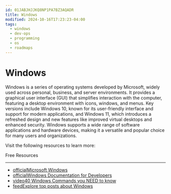 ```yaml
---
id: 01JABJHJJKQ8NP1PA7BZ3AQADR
title: Windows
modified: 2024-10-16T17:23:23-04:00
tags:
  - windows
  - dev-ops
  - programming
  - os
  - roadmaps
---
```

# Windows

Windows is a series of operating systems developed by Microsoft, widely used across personal, business, and server environments. It provides a graphical user interface (GUI) that simplifies interaction with the computer, featuring a desktop environment with icons, windows, and menus. Key versions include Windows 10, known for its user-friendly interface and support for modern applications, and Windows 11, which introduces a refreshed design and new features like improved virtual desktops and enhanced security. Windows supports a wide range of software applications and hardware devices, making it a versatile and popular choice for many users and organizations.

Visit the following resources to learn more:

Free Resources

---

- [officialMicrosoft Windows](http://microsoft.com/windows)
- [officialWindows Documentation for Developers](https://learn.microsoft.com/en-us/windows/)
- [video40 Windows Commands you NEED to know](https://www.youtube.com/watch?v=Jfvg3CS1X3A&)
- [feedExplore top posts about Windows](https://app.daily.dev/tags/windows?ref=roadmapsh)